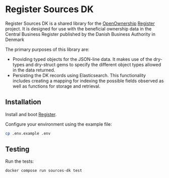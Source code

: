 # Register Sources DK

Register Sources DK is a shared library for the [OpenOwnership](https://www.openownership.org/en/) [Register](https://github.com/openownership/register) project.
It is designed for use with the beneficial ownership data in the Central Business Register published by the Danish Business Authority in Denmark

The primary purposes of this library are:

- Providing typed objects for the JSON-line data. It makes use of the dry-types and dry-struct gems to specify the different object types allowed in the data returned.
- Persisting the DK records using Elasticsearch. This functionality includes creating a mapping for indexing the possible fields observed as well as functions for storage and retrieval.

## Installation

Install and boot [Register](https://github.com/openownership/register).

Configure your environment using the example file:

```sh
cp .env.example .env
```

## Testing

Run the tests:

```sh
docker compose run sources-dk test
```
